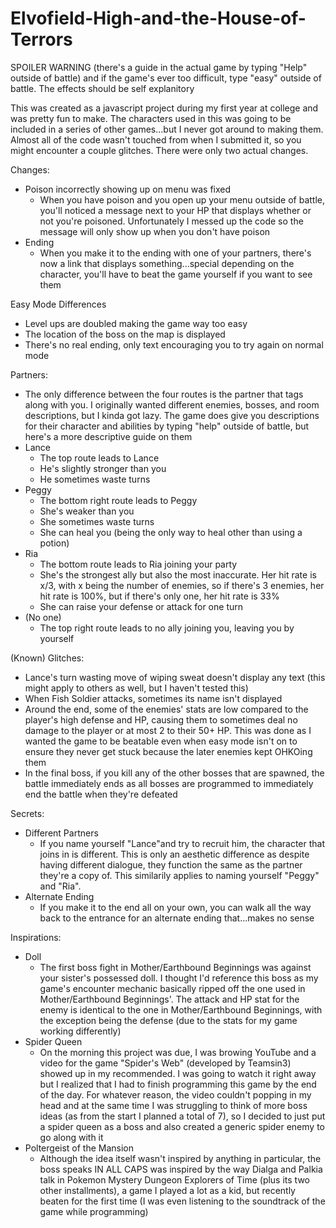 # Elvofield-High-and-the-House-of-Terrors
SPOILER WARNING (there's a guide in the actual game by typing "Help" outside of battle) and if the game's ever too difficult, type "easy" outside of battle. The effects should be self explanitory

This was created as a javascript project during my first year at college and was pretty fun to make. The characters used in this was going to be included in a series of other games...but I never got around to making them. Almost all of the code wasn't touched from when I submitted it, so you might encounter a couple glitches. There were only two actual changes.

Changes:
- Poison incorrectly showing up on menu was fixed
  - When you have poison and you open up your menu outside of battle, you'll noticed a message next to your HP that displays whether or not you're poisoned. Unfortunately I messed up the code so the message will only show up when you don't have poison
- Ending
  - When you make it to the ending with one of your partners, there's now a link that displays something...special depending on the character, you'll have to beat the game yourself if you want to see them

Easy Mode Differences
- Level ups are doubled making the game way too easy
- The location of the boss on the map is displayed
- There's no real ending, only text encouraging you to try again on normal mode

Partners:
- The only difference between the four routes is the partner that tags along with you. I originally wanted different enemies, bosses, and room descriptions, but I kinda got lazy. The game does give you descriptions for their character and abilities by typing "help" outside of battle, but here's a more descriptive guide on them
- Lance
  - The top route leads to Lance
  - He's slightly stronger than you
  - He sometimes waste turns
- Peggy
  - The bottom right route leads to Peggy
  - She's weaker than you
  - She sometimes waste turns
  - She can heal you (being the only way to heal other than using a potion)
- Ria
  - The bottom route leads to Ria joining your party
  - She's the strongest ally but also the most inaccurate. Her hit rate is x/3, with x being the number of enemies, so if there's 3 enemies, her hit rate is 100%, but if there's only one, her hit rate is 33%
  - She can raise your defense or attack for one turn
- (No one)
  - The top right route leads to no ally joining you, leaving you by yourself

(Known) Glitches:
- Lance's turn wasting move of wiping sweat doesn't display any text (this might apply to others as well, but I haven't tested this)
- When Fish Soldier attacks, sometimes its name isn't displayed
- Around the end, some of the enemies' stats are low compared to the player's high defense and HP, causing them to sometimes deal no damage to the player or at most 2 to their 50+ HP. This was done as I wanted the game to be beatable even when easy mode isn't on to ensure they never get stuck because the later enemies kept OHKOing them
- In the final boss, if you kill any of the other bosses that are spawned, the battle immediately ends as all bosses are programmed to immediately end the battle when they're defeated

Secrets:
- Different Partners
  - If you name yourself "Lance"and try to recruit him, the character that joins in is different. This is only an aesthetic difference as despite having different dialogue, they function the same as the partner they're a copy of. This similarily applies to naming yourself "Peggy" and "Ria".
- Alternate Ending
  - If you make it to the end all on your own, you can walk all the way back to the entrance for an alternate ending that...makes no sense
  
Inspirations:
- Doll
  - The first boss fight in Mother/Earthbound Beginnings was against your sister's possessed doll. I thought I'd reference this boss as my game's encounter mechanic basically ripped off the one used in Mother/Earthbound Beginnings'. The attack and HP stat for the enemy is identical to the one in Mother/Earthbound Beginnings, with the exception being the defense (due to the stats for my game working differently)
- Spider Queen
  - On the morning this project was due, I was browing YouTube and a video for the game "Spider's Web" (developed by Teamsin3) showed up in my recommended. I was going to watch it right away but I realized that I had to finish programming this game by the end of the day. For whatever reason, the video couldn't popping in my head and at the same time I was struggling to think of more boss ideas (as from the start I planned a total of 7), so I decided to just put a spider queen as a boss and also created a generic spider enemy to go along with it
- Poltergeist of the Mansion
  - Although the idea itself wasn't inspired by anything in particular, the boss speaks IN ALL CAPS was inspired by the way Dialga and Palkia talk in Pokemon Mystery Dungeon Explorers of Time (plus its two other installments), a game I played a lot as a kid, but recently beaten for the first time (I was even listening to the soundtrack of the game while programming)
